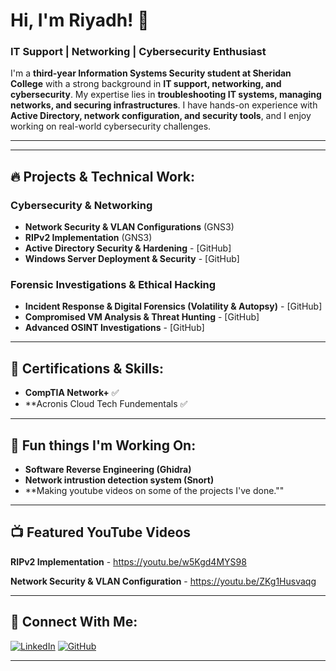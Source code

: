 # Hi, I'm Riyadh! 👋
### IT Support | Networking | Cybersecurity Enthusiast

I'm a **third-year Information Systems Security student at Sheridan College** with a strong background in **IT support, networking, and cybersecurity**. My expertise lies in **troubleshooting IT systems, managing networks, and securing infrastructures**. I have hands-on experience with **Active Directory, network configuration, and security tools**, and I enjoy working on real-world cybersecurity challenges.

---


---

## 🔥 Projects & Technical Work:

### **Cybersecurity & Networking**
- **Network Security & VLAN Configurations** (GNS3)
- **RIPv2 Implementation** (GNS3)
- **Active Directory Security & Hardening** - [GitHub]
- **Windows Server Deployment & Security** - [GitHub]



### **Forensic Investigations & Ethical Hacking**
- **Incident Response & Digital Forensics (Volatility & Autopsy)** - [GitHub]
- **Compromised VM Analysis & Threat Hunting** - [GitHub]
- **Advanced OSINT Investigations** - [GitHub]

---

## 📜 Certifications & Skills:
- **CompTIA Network+** ✅
- **Acronis Cloud Tech Fundementals ✅

---

## 🚀 Fun things I'm Working On:
- **Software Reverse Engineering (Ghidra)**
- **Network intrustion detection system (Snort)**
- **Making youtube videos on some of the projects I've done.""
---

## 📺 Featured YouTube Videos
**RIPv2 Implementation** - https://youtu.be/w5Kgd4MYS98

**Network Security & VLAN Configuration** - https://youtu.be/ZKg1Husvaqg

---

## 🔗 Connect With Me:
[![LinkedIn](https://img.shields.io/badge/LinkedIn-Profile-blue?style=flat&logo=linkedin)](https://linkedin.com/in/riyadhal)
[![GitHub](https://img.shields.io/badge/GitHub-Projects-black?style=flat&logo=github)](https://github.com/yourgithubusername)

---



